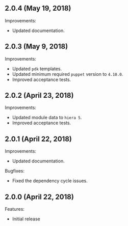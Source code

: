 ## 2.0.4 (May 19, 2018)

Improvements:

- Updated documentation.

## 2.0.3 (May 9, 2018)

Improvements:

- Updated `pdk` templates.
- Updated minimum required `puppet` version to `4.10.0`.
- Improved acceptance tests.

## 2.0.2 (April 23, 2018)

Improvements:

  - Updated module data to `hiera 5`.
  - Improved acceptance tests.

## 2.0.1 (April 22, 2018)

Improvements:

  - Updated documentation.

Bugfixes:

  - Fixed the dependency cycle issues.

## 2.0.0 (April 22, 2018)

Features:

  - Initial release
